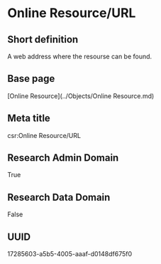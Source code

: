 # Online Resource/URL
## Short definition
A web address where the resourse can be found.
## Base page
[Online Resource](../Objects/Online Resource.md)
## Meta title
csr:Online Resource/URL
## Research Admin Domain
True
## Research Data Domain
False
## UUID
17285603-a5b5-4005-aaaf-d0148df675f0

